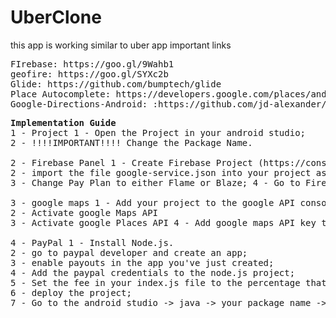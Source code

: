 # UberClone
this app is working similar to uber app
important links

<pre>
FIrebase: https://goo.gl/9Wahb1
geofire: https://goo.gl/SYXc2b
Glide: https://github.com/bumptech/glide
Place Autocomplete: https://developers.google.com/places/android-api/autocomplete
Google-Directions-Android: :https://github.com/jd-alexander/google-directions-android
</pre>
<pre>
<b>Implementation Guide</b>
1 - Project 1 - Open the Project in your android studio;
2 - !!!!IMPORTANT!!!! Change the Package Name.

2 - Firebase Panel 1 - Create Firebase Project (https://console.firebase.google.com/); 
2 - import the file google-service.json into your project as the instructions say;
3 - Change Pay Plan to either Flame or Blaze; 4 - Go to Firebase -> Registration and activate Login/Registrtion with email 5 - Go to Firebase -> storage and activate it;

3 - google maps 1 - Add your project to the google API console (https://console.cloud.google.com/apis?pli=1) 
2 - Activate google Maps API
3 - Activate google Places API 4 - Add google maps API key to the res/values/Strings.xml file in the string google_maps_key

4 - PayPal 1 - Install Node.js.
2 - go to paypal developer and create an app;
3 - enable payouts in the app you've just created;
4 - Add the paypal credentials to the node.js project;
5 - Set the fee in your index.js file to the percentage that you want 
6 - deploy the project; 
7 - Go to the android studio -> java -> your package name -> PayPalConfig: a) add the PAYPAL_CLIENT_ID which you get from the paypal developer control Panel; b) add the PAYPAL_PAYOUT_URL which you get in the firebase control panel -> functions and the url that you want is the payouts;
</pre>

